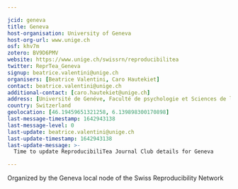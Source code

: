 ```yaml
---

jcid: geneva
title: Geneva
host-organisation: University of Geneva
host-org-url: www.unige.ch
osf: khv7m
zotero: BV9D6PMV
website: https://www.unige.ch/swissrn/reproducibilitea
twitter: ReprTea_Geneva
signup: beatrice.valentini@unige.ch
organisers: [Beatrice Valentini, Caro Hautekiet]
contact: beatrice.valentini@unige.ch
additional-contact: [caro.hautekiet@unige.ch]
address: [Université de Genéve, Faculté de psychologie et Sciences de l'éducation, Bureau 5158, 40 Boulevard Pont d'Arve, 1205 Genéve]
country: Switzerland
geolocation: [46.19459651321258, 6.139898300170898]
last-message-timestamp: 1642943138
last-message-level: 0
last-update: beatrice.valentini@unige.ch
last-update-timestamp: 1642943138
last-update-message: >-
  Time to update ReproducibiliTea Journal Club details for Geneva

---
```


Organized by the Geneva local node of the Swiss Reproducibility Network

